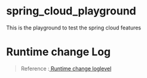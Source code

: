 # spring_cloud_playground
This is the playground to test the spring cloud features

# Runtime change Log



> Reference :[ Runtime change loglevel ](https://www.baeldung.com/spring-boot-changing-log-level-at-runtime)
